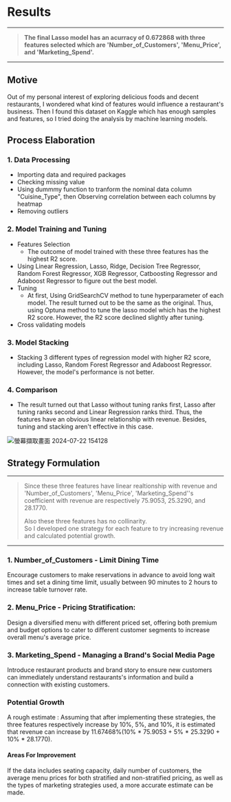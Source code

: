 # Results 
---
> **The final Lasso model has an acurracy of 0.672868 with three features selected which are 'Number_of_Customers', 'Menu_Price', and 'Marketing_Spend'.**
---
## Motive
Out of my personal interest of exploring delicious foods and decent restaurants, I wondered what kind of features would influence a restaurant's business. Then I found this dataset on Kaggle which has enough samples and features, so I tried doing the analysis by machine learning models. 
## Process Elaboration
### 1. Data Processing
* Importing data and required packages
* Checking missing value
* Using dummmy function to tranform the nominal data column "Cuisine_Type", then Observing correlation between each columns by heatmap
* Removing outliers
### 2. Model Training and Tuning 
* Features Selection
  * The outcome of model trained with these three features has the highest R2 score.
* Using Linear Regression, Lasso, Ridge, Decision Tree Regressor, Random Forest Regressor, XGB Regressor, Catboosting Regressor and Adaboost Regressor to figure out the best model.
* Tuning
  * At first, Using GridSearchCV method to tune hyperparameter of each model. The result turned out to be the same as the original. Thus, using Optuna method to tune the lasso model which has the highest R2 score. However, the R2 score declined slightly after tuning.
* Cross validating models
### 3. Model Stacking
* Stacking 3 different types of regression model with higher R2 score, including Lasso, Random Forest Regressor and Adaboost Regressor. However, the model's performance is not better. 
### 4. Comparison
* The result turned out that Lasso without tuning ranks first, Lasso after tuning ranks second and Linear Regression ranks third. Thus, the features have an obvious linear relationship with revenue. Besides, tuning and stacking aren't effective in this case. 
  
 ![螢幕擷取畫面 2024-07-22 154128](https://github.com/user-attachments/assets/6c4ff04c-390f-48f4-9418-0b7df57cccf6)
## Strategy Formulation
---
> Since these three features have linear realtionship with revenue and 'Number_of_Customers', 'Menu_Price', 'Marketing_Spend''s coefficient with revenue are respectively 75.9053, 25.3290, and 28.1770.
> 
> Also these three features has no collinarity.  
> So I developed one strategy for each feature to try increasing revenue and calculated potential growth. 
---
### 1. Number_of_Customers - Limit Dining Time
Encourage customers to make reservations in advance to avoid long wait times and set a dining time limit, usually between 90 minutes to 2 hours to increase table turnover rate.
### 2. Menu_Price - Pricing Stratification:
Design a diversified menu with different priced set, offering both premium and budget options to cater to different customer segments to increase overall menu's average price.
### 3. Marketing_Spend - Managing a Brand's Social Media Page
Introduce restaurant products and brand story to ensure new customers can immediately understand restaurants's information and build a connection with existing customers.
### Potential Growth 
A rough estimate : Assuming that after implementing these strategies, the three features respectively increase by 10%, 5%, and 10%, it is estimated that revenue can increase by 11.67468%(10% * 75.9053 + 5% * 25.3290 + 10% * 28.1770).
#### Areas For Improvement 
If the data includes seating capacity, daily number of customers, the average menu prices for both stratified and non-stratified pricing, as well as the types of marketing strategies used, a more accurate estimate can be made.
